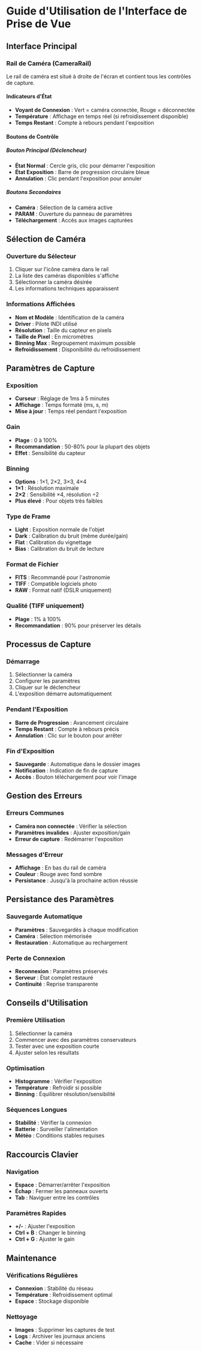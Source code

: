 # Guide d'Utilisation de l'Interface de Prise de Vue

## Interface Principal

### Rail de Caméra (CameraRail)
Le rail de caméra est situé à droite de l'écran et contient tous les contrôles de capture.

#### Indicateurs d'État
- **Voyant de Connexion** : Vert = caméra connectée, Rouge = déconnectée
- **Température** : Affichage en temps réel (si refroidissement disponible)
- **Temps Restant** : Compte à rebours pendant l'exposition

#### Boutons de Contrôle

##### Bouton Principal (Déclencheur)
- **État Normal** : Cercle gris, clic pour démarrer l'exposition
- **État Exposition** : Barre de progression circulaire bleue
- **Annulation** : Clic pendant l'exposition pour annuler

##### Boutons Secondaires
- **Caméra** : Sélection de la caméra active
- **PARAM** : Ouverture du panneau de paramètres
- **Téléchargement** : Accès aux images capturées

## Sélection de Caméra

### Ouverture du Sélecteur
1. Cliquer sur l'icône caméra dans le rail
2. La liste des caméras disponibles s'affiche
3. Sélectionner la caméra désirée
4. Les informations techniques apparaissent

### Informations Affichées
- **Nom et Modèle** : Identification de la caméra
- **Driver** : Pilote INDI utilisé
- **Résolution** : Taille du capteur en pixels
- **Taille de Pixel** : En micromètres
- **Binning Max** : Regroupement maximum possible
- **Refroidissement** : Disponibilité du refroidissement

## Paramètres de Capture

### Exposition
- **Curseur** : Réglage de 1ms à 5 minutes
- **Affichage** : Temps formaté (ms, s, m)
- **Mise à jour** : Temps réel pendant l'exposition

### Gain
- **Plage** : 0 à 100%
- **Recommandation** : 50-80% pour la plupart des objets
- **Effet** : Sensibilité du capteur

### Binning
- **Options** : 1×1, 2×2, 3×3, 4×4
- **1×1** : Résolution maximale
- **2×2** : Sensibilité ×4, résolution ÷2
- **Plus élevé** : Pour objets très faibles

### Type de Frame
- **Light** : Exposition normale de l'objet
- **Dark** : Calibration du bruit (même durée/gain)
- **Flat** : Calibration du vignettage
- **Bias** : Calibration du bruit de lecture

### Format de Fichier
- **FITS** : Recommandé pour l'astronomie
- **TIFF** : Compatible logiciels photo
- **RAW** : Format natif (DSLR uniquement)

### Qualité (TIFF uniquement)
- **Plage** : 1% à 100%
- **Recommandation** : 90% pour préserver les détails

## Processus de Capture

### Démarrage
1. Sélectionner la caméra
2. Configurer les paramètres
3. Cliquer sur le déclencheur
4. L'exposition démarre automatiquement

### Pendant l'Exposition
- **Barre de Progression** : Avancement circulaire
- **Temps Restant** : Compte à rebours précis
- **Annulation** : Clic sur le bouton pour arrêter

### Fin d'Exposition
- **Sauvegarde** : Automatique dans le dossier images
- **Notification** : Indication de fin de capture
- **Accès** : Bouton téléchargement pour voir l'image

## Gestion des Erreurs

### Erreurs Communes
- **Caméra non connectée** : Vérifier la sélection
- **Paramètres invalides** : Ajuster exposition/gain
- **Erreur de capture** : Redémarrer l'exposition

### Messages d'Erreur
- **Affichage** : En bas du rail de caméra
- **Couleur** : Rouge avec fond sombre
- **Persistance** : Jusqu'à la prochaine action réussie

## Persistance des Paramètres

### Sauvegarde Automatique
- **Paramètres** : Sauvegardés à chaque modification
- **Caméra** : Sélection mémorisée
- **Restauration** : Automatique au rechargement

### Perte de Connexion
- **Reconnexion** : Paramètres préservés
- **Serveur** : État complet restauré
- **Continuité** : Reprise transparente

## Conseils d'Utilisation

### Première Utilisation
1. Sélectionner la caméra
2. Commencer avec des paramètres conservateurs
3. Tester avec une exposition courte
4. Ajuster selon les résultats

### Optimisation
- **Histogramme** : Vérifier l'exposition
- **Température** : Refroidir si possible
- **Binning** : Équilibrer résolution/sensibilité

### Séquences Longues
- **Stabilité** : Vérifier la connexion
- **Batterie** : Surveiller l'alimentation
- **Météo** : Conditions stables requises

## Raccourcis Clavier

### Navigation
- **Espace** : Démarrer/arrêter l'exposition
- **Échap** : Fermer les panneaux ouverts
- **Tab** : Naviguer entre les contrôles

### Paramètres Rapides
- **+/-** : Ajuster l'exposition
- **Ctrl + B** : Changer le binning
- **Ctrl + G** : Ajuster le gain

## Maintenance

### Vérifications Régulières
- **Connexion** : Stabilité du réseau
- **Température** : Refroidissement optimal
- **Espace** : Stockage disponible

### Nettoyage
- **Images** : Supprimer les captures de test
- **Logs** : Archiver les journaux anciens
- **Cache** : Vider si nécessaire
